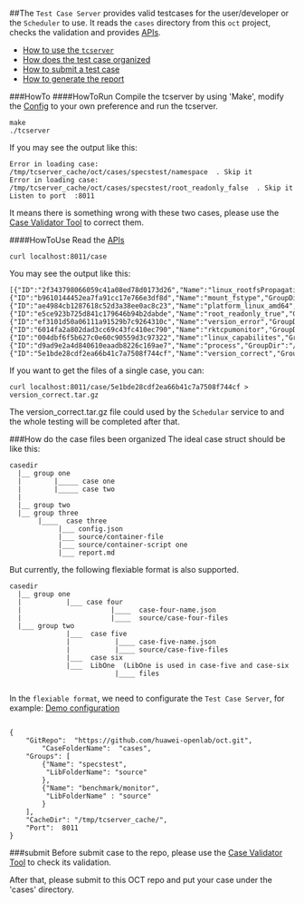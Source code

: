 ##The `Test Case Server` provides valid testcases for the user/developer or the `Scheduler` to use.
It reads the `cases` directory from this `oct` project, checks the validation and provides [APIs](API.md).

- [How to use the `tcserver`](#howto)
- [How does the test case organized](#how-do-the-case-files-been-organized)
- [How to submit a test case](#submit)
- [How to generate the report](reportGenerator/README.md)

###HowTo
####HowToRun
Compile the tcserver by using 'Make', modify the [Config](tcserver.conf) to your own preference and run the tcserver.

```
make
./tcserver
```

If you may see the output like this:
```
Error in loading case:  /tmp/tcserver_cache/oct/cases/specstest/namespace  . Skip it
Error in loading case:  /tmp/tcserver_cache/oct/cases/specstest/root_readonly_false  . Skip it
Listen to port  :8011
```
It means there is something wrong with these two cases, please use the [Case Validator Tool](../tools/casevalidator/HowTO.md) to correct them.

####HowToUse
Read the [APIs](API.md)

```
curl localhost:8011/case
```
You may see the output like this:
```
[{"ID":"2f343798066059c41a08ed78d0173d26","Name":"linux_rootfsPropagation","GroupDir":"/tmp/tcserver_cache/oct/cases/specstest","LibFolderName":"source","Status":"idle","TestedTime":0,"LastModifiedTime":1439693492},{"ID":"b9610144452ea7fa91cc17e766e3df8d","Name":"mount_fstype","GroupDir":"/tmp/tcserver_cache/oct/cases/specstest","LibFolderName":"source","Status":"idle","TestedTime":0,"LastModifiedTime":1439600364},{"ID":"ae4984cb1287618c52d3a38ee0ac8c23","Name":"platform_linux_amd64","GroupDir":"/tmp/tcserver_cache/oct/cases/specstest","LibFolderName":"source","Status":"idle","TestedTime":0,"LastModifiedTime":1439602673},{"ID":"e5ce923b725d841c179646b94b2dabde","Name":"root_readonly_true","GroupDir":"/tmp/tcserver_cache/oct/cases/specstest","LibFolderName":"source","Status":"idle","TestedTime":0,"LastModifiedTime":1439693492},{"ID":"ef3101d50a06111a91529b7c9264310c","Name":"version_error","GroupDir":"/tmp/tcserver_cache/oct/cases/specstest","LibFolderName":"source","Status":"idle","TestedTime":0,"LastModifiedTime":1439602544},{"ID":"6014fa2a802dad3cc69c43fc410ec790","Name":"rktcpumonitor","GroupDir":"/tmp/tcserver_cache/oct/cases/benchmark/monitor","LibFolderName":"source","Status":"idle","TestedTime":0,"LastModifiedTime":1439600364},{"ID":"004dbf6f5b627c0e60c90559d3c97322","Name":"linux_capabilites","GroupDir":"/tmp/tcserver_cache/oct/cases/specstest","LibFolderName":"source","Status":"idle","TestedTime":0,"LastModifiedTime":1439693492},{"ID":"d9ad9e2a4d840610eaadb8226c169ae7","Name":"process","GroupDir":"/tmp/tcserver_cache/oct/cases/specstest","LibFolderName":"source","Status":"idle","TestedTime":0,"LastModifiedTime":1439693492},{"ID":"5e1bde28cdf2ea66b41c7a7508f744cf","Name":"version_correct","GroupDir":"/tmp/tcserver_cache/oct/cases/specstest","LibFolderName":"source","Status":"idle","TestedTime":0,"LastModifiedTime":1439602585}]
```

If you want to get the files of a single case, you can:

```
curl localhost:8011/case/5e1bde28cdf2ea66b41c7a7508f744cf > version_correct.tar.gz
```
The version_correct.tar.gz file could used by the `Schedular` service to and the whole testing will be completed after that.

###How do the case files been organized
The ideal case struct should be like this:

```
casedir
  |__ group one
  |        |_____ case one
  |        |_____ case two
  |
  |__ group two
  |__ group three
	   |____  case three
			|___ config.json
			|___ source/container-file
			|___ source/container-script one
			|___ report.md

```

But currently, the following flexiable format is also supported.

```
casedir
  |__ group one
  |           |___ case four
  |                      |____  case-four-name.json
  |                      |____  source/case-four-files
  |___ group two
              |___  case five
              |           |____ case-five-name.json
              |           |____ source/case-five-files
              |___  case six
              |___  LibOne  (LibOne is used in case-five and case-six
                          |____ files
                          
```

In the `flexiable format`, we need to configurate the `Test Case Server`, for example:
[Demo configuration](tcserver.conf)
```

{
	"GitRepo":  "https://github.com/huawei-openlab/oct.git",
        "CaseFolderName":  "cases",
	"Groups": [ 
		{"Name": "specstest",
		 "LibFolderName": "source"
		},
		{"Name": "benchmark/monitor",
		 "LibFolderName" : "source"
		}
	],
	"CacheDir": "/tmp/tcserver_cache/",
	"Port":  8011
}
```

###submit
Before submit case to the repo, please use the [Case Validator Tool](../tools/casevalidator/HowTO.md) to check its validation.

After that, please submit to this OCT repo and put your case under the 'cases' directory.
